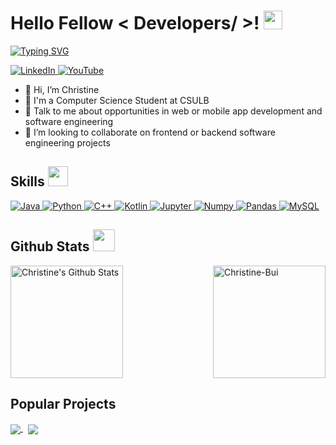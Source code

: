 <h1> Hello Fellow < Developers/ >! <img src = "https://raw.githubusercontent.com/MartinHeinz/MartinHeinz/master/wave.gif" width = 30px> </h1>
<p align='center'>
</p>

<p>
  <a href="https://git.io/typing-svg"><img src="https://readme-typing-svg.demolab.com?font=Fira+Code&size=18&pause=1000&width=435&lines=Welcome+to+my+GitHub+Profile!;I'm+a+Computer+Science+Student" alt="Typing SVG" /></a>
</p>

   <a href="https://www.linkedin.com/in/christine-bui-6a6ab6294/" target="_blank">
    <img alt="LinkedIn" src="https://img.shields.io/badge/LinkedIn-0077B5?style=for-the-badge&logo=linkedin&logoColor=white">
  </a>   
   <a href="https://www.youtube.com/channel/UCd5NJPysVnuQru__Yk5_hkQ" target="_blank">
    <img alt="YouTube" src="https://img.shields.io/badge/YouTube-FE7A16?style=for-the-badge&logo=youtube&logoColor=white">
  </a>  

- 👋 Hi, I’m Christine
- 💼 I'm a Computer Science Student at CSULB
- 💬 Talk to me about opportunities in web or mobile app development and software engineering
- 👯 I’m looking to collaborate on frontend or backend software engineering projects

<h2> Skills <img src = "https://media2.giphy.com/media/QssGEmpkyEOhBCb7e1/giphy.gif?cid=ecf05e47a0n3gi1bfqntqmob8g9aid1oyj2wr3ds3mg700bl&rid=giphy.gif" width = 32px> </h2>
<a href="https://www.java.com" target="_blank"> 
    <img alt="Java" src="https://img.shields.io/badge/Java-ED8B00?style=for-the-badge&logo=java&logoColor=white">
  </a>

   <a href="https://www.python.org" target="_blank">
    <img alt="Python" src="https://img.shields.io/badge/Python-3776AB?style=for-the-badge&logo=python&logoColor=white">
  </a>

  <a href="https://cplusplus.com//">
  <img alt="C++" src="https://img.shields.io/badge/C++-2CA5E0?style=for-the-badge&logo=cplusplus&logoColor=white">
  </a>

  <a href="https://kotlinlang.org/">
  <img alt="Kotlin" src="https://img.shields.io/badge/Kotlin-000000?style=for-the-badge&logo=kotlin&logoColor=white">
  </a>

<a href="https://jupyter.org/" target="_blank">
<img alt="Jupyter" src="https://img.shields.io/badge/Jupyter-F37626.svg?&style=for-the-badge&logo=Jupyter&logoColor=white">
</a>

   <a href="https://numpy.org/" target="_blank">
    <img alt="Numpy" src="https://img.shields.io/badge/Numpy-777BB4?style=for-the-badge&logo=numpy&logoColor=white">
  </a>

   <a href="https://pandas.pydata.org/" target="_blank">
    <img alt="Pandas" src="https://img.shields.io/badge/Pandas-2C2D72?style=for-the-badge&logo=pandas&logoColor=white">
  </a>

<a href="https://www.mysql.com/">
<img alt="MySQL" src="https://img.shields.io/badge/Microsoft%20SQL%20Server-CC2927?style=for-the-badge&logo=microsoft%20sql%20server&logoColor=white">
</a>

<h2> Github Stats <img src="https://i.pinimg.com/originals/65/c4/f4/65c4f452571be1261e9c623f7da488ac.gif" width="35px"> </h2>
    <div style="display: flex; flex-direction: row; justify-content: space-between; margin-bottom: 20px;">
        <a href="https://github.com/anuraghazra/github-readme-stats">
            <img alt="Christine's Github Stats" src="https://github-readme-stats.vercel.app/api?username=Christine-Bui&show_icons=true&count_private=true&theme=algolia" height="180px"/>
        </a>
        &nbsp;
        <img src="https://github-readme-stats.vercel.app/api/top-langs?username=Christine-Bui&show_icons=true&locale=en&layout=compact&theme=algolia" alt="Christine-Bui" height="180px"/>
    </div>
    
## Popular Projects
<a href="https://github.com/Christine-Bui/FLIP">
  <!-- Change the `github-readme-stats.anuraghazra1.vercel.app` to `github-readme-stats.vercel.app`  -->
  <img align="center" src="https://github-readme-stats.vercel.app/api/pin/?username=Christine-Bui&repo=FLIP&theme=onedark" />
</a>  
&nbsp;
<a href="https://github.com/Dpenate-AD23/AntiPhish-Outlook">
  <!-- Change the `github-readme-stats.anuraghazra1.vercel.app` to `github-readme-stats.vercel.app`  -->
  <img align="center" src="https://github-readme-stats.vercel.app/api/pin/?username=Dpenate-AD23&repo=AntiPhish-Outlook&theme=onedark" />
</a> 

<!--
**Christine-Bui/Christine-Bui** is a ✨ _special_ ✨ repository because its `README.md` (this file) appears on your GitHub profile.

Here are some ideas to get you started:

- 🔭 I’m currently working on ...
- 🌱 I’m currently learning ...
- 👯 I’m looking to collaborate on ...
- 🤔 I’m looking for help with ...
- 💬 Ask me about ...
- 📫 How to reach me: ...
- 😄 Pronouns: ...
- ⚡ Fun fact: ...
-->
